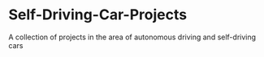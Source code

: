 # Self-Driving-Car-Projects
A collection of projects in the area of autonomous driving and self-driving cars
